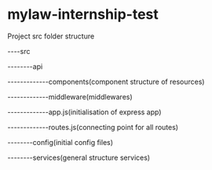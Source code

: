 # mylaw-internship-test

Project src folder structure

----src

--------api

-------------components(component structure of resources)

-------------middleware(middlewares)

-------------app.js(initialisation of express app)

-------------routes.js(connecting point for all routes)

--------config(initial config files)

--------services(general structure services)

